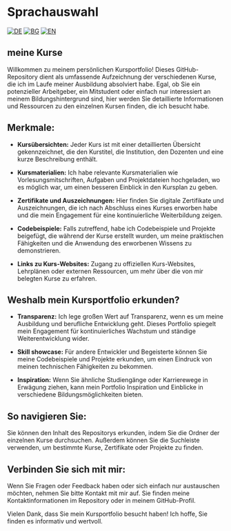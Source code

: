# Sprachauswahl

[![DE](https://img.shields.io/badge/LANG-DE-green.svg)](https://github.com/Ivan-Plamenov/MyCoursesPortfolio/blob/main/README.de.md)
[![BG](https://img.shields.io/badge/LANG-BG-red.svg)](https://github.com/Ivan-Plamenov/MyCoursesPortfolio/blob/main/README.bg.md)
[![EN](https://img.shields.io/badge/LANG-EN-blue.svg)](https://github.com/Ivan-Plamenov/MyCoursesPortfolio/blob/main/README.md)

## meine Kurse

Willkommen zu meinem persönlichen Kursportfolio! Dieses GitHub-Repository dient als umfassende Aufzeichnung der verschiedenen Kurse, die ich im Laufe meiner Ausbildung absolviert habe. Egal, ob Sie ein potenzieller Arbeitgeber, ein Mitstudent oder einfach nur interessiert an meinem Bildungshintergrund sind, hier werden Sie detaillierte Informationen und Ressourcen zu den einzelnen Kursen finden, die ich besucht habe.

## Merkmale:

- **Kursübersichten:** Jeder Kurs ist mit einer detaillierten Übersicht gekennzeichnet, die den Kurstitel, die Institution, den Dozenten und eine kurze Beschreibung enthält.

- **Kursmaterialien:** Ich habe relevante Kursmaterialien wie Vorlesungsmitschriften, Aufgaben und Projektdateien hochgeladen, wo es möglich war, um einen besseren Einblick in den Kursplan zu geben.

- **Zertifikate und Auszeichnungen:** Hier finden Sie digitale Zertifikate und Auszeichnungen, die ich nach Abschluss eines Kurses erworben habe und die mein Engagement für eine kontinuierliche
  Weiterbildung zeigen.
  
- **Codebeispiele:** Falls zutreffend, habe ich Codebeispiele und Projekte beigefügt, die während der Kurse erstellt wurden, um meine praktischen Fähigkeiten und die Anwendung des erworbenen Wissens zu
demonstrieren.

- **Links zu Kurs-Websites:** Zugang zu offiziellen Kurs-Websites, Lehrplänen oder externen Ressourcen, um mehr über die von mir belegten Kurse zu erfahren.

## Weshalb mein Kursportfolio erkunden?

- **Transparenz:** Ich lege großen Wert auf Transparenz, wenn es um meine Ausbildung und berufliche Entwicklung geht. Dieses Portfolio spiegelt mein Engagement für kontinuierliches Wachstum und ständige
Weiterentwicklung wider.

- **Skill showcase:** Für andere Entwickler und Begeisterte können Sie meine Codebeispiele und Projekte erkunden, um einen Eindruck von meinen technischen Fähigkeiten zu bekommen.

- **Inspiration:** Wenn Sie ähnliche Studiengänge oder Karrierewege in Erwägung ziehen, kann mein Portfolio Inspiration und Einblicke in verschiedene Bildungsmöglichkeiten bieten.

## So navigieren Sie:

Sie können den Inhalt des Repositorys erkunden, indem Sie die Ordner der einzelnen Kurse durchsuchen. Außerdem können Sie die Suchleiste verwenden, um bestimmte Kurse, Zertifikate oder Projekte zu
finden.

## Verbinden Sie sich mit mir:

Wenn Sie Fragen oder Feedback haben oder sich einfach nur austauschen möchten, nehmen Sie bitte Kontakt mit mir auf. Sie finden meine Kontaktinformationen im Repository oder in meinem GitHub-Profil.

Vielen Dank, dass Sie mein Kursportfolio besucht haben! Ich hoffe, Sie finden es informativ und wertvoll.

